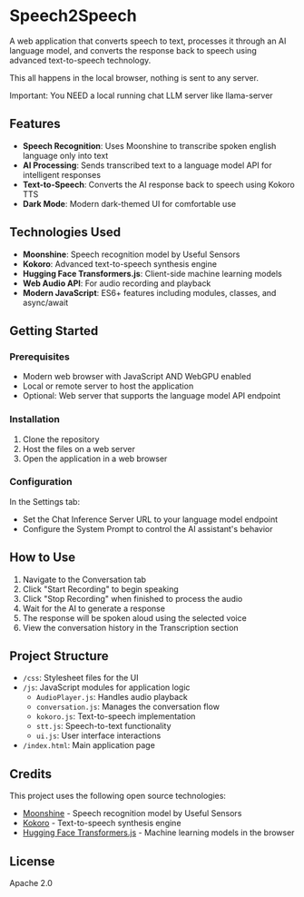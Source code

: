 # Speech2Speech

A web application that converts speech to text, processes it through an AI language model, and converts the response back to speech using advanced text-to-speech technology.

This all happens in the local browser, nothing is sent to any server.

Important: You NEED a local running chat LLM server like llama-server

## Features

- **Speech Recognition**: Uses Moonshine to transcribe spoken english language only into text
- **AI Processing**: Sends transcribed text to a language model API for intelligent responses
- **Text-to-Speech**: Converts the AI response back to speech using Kokoro TTS
- **Dark Mode**: Modern dark-themed UI for comfortable use

## Technologies Used

- **Moonshine**: Speech recognition model by Useful Sensors
- **Kokoro**: Advanced text-to-speech synthesis engine
- **Hugging Face Transformers.js**: Client-side machine learning models
- **Web Audio API**: For audio recording and playback
- **Modern JavaScript**: ES6+ features including modules, classes, and async/await

## Getting Started

### Prerequisites

- Modern web browser with JavaScript AND WebGPU enabled
- Local or remote server to host the application
- Optional: Web server that supports the language model API endpoint

### Installation

1. Clone the repository
2. Host the files on a web server
3. Open the application in a web browser

### Configuration

In the Settings tab:
- Set the Chat Inference Server URL to your language model endpoint
- Configure the System Prompt to control the AI assistant's behavior

## How to Use

1. Navigate to the Conversation tab
2. Click "Start Recording" to begin speaking
3. Click "Stop Recording" when finished to process the audio
4. Wait for the AI to generate a response
5. The response will be spoken aloud using the selected voice
6. View the conversation history in the Transcription section

## Project Structure

- `/css`: Stylesheet files for the UI
- `/js`: JavaScript modules for application logic
  - `AudioPlayer.js`: Handles audio playback
  - `conversation.js`: Manages the conversation flow
  - `kokoro.js`: Text-to-speech implementation
  - `stt.js`: Speech-to-text functionality
  - `ui.js`: User interface interactions
- `/index.html`: Main application page

## Credits

This project uses the following open source technologies:

- [Moonshine](https://github.com/usefulsensors/moonshine) - Speech recognition model by Useful Sensors
- [Kokoro](https://github.com/hexgrad/kokoro) - Text-to-speech synthesis engine
- [Hugging Face Transformers.js](https://huggingface.co/docs/transformers.js) - Machine learning models in the browser

## License

Apache 2.0

